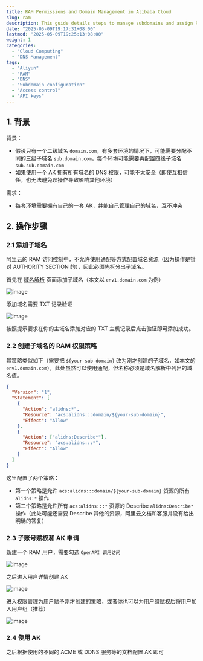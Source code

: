 ```yaml
---
title: RAM Permissions and Domain Management in Alibaba Cloud
slug: ram
description: This guide details steps to manage subdomains and assign RAM permissions for secure domain handling in Alibaba Cloud, ensuring each environment has its own AccessKey. It covers subdomain creation, RAM policy setup, and AccessKey application for streamlined operations.
date: "2025-05-09T19:17:31+08:00"
lastmod: "2025-05-09T19:25:13+08:00"
weight: 1
categories:
  - "Cloud Computing"
  - "DNS Management"
tags:
  - "Aliyun"
  - "RAM"
  - "DNS"
  - "Subdomain configuration"
  - "Access control"
  - "API keys"
---
```


<!-- markdown-front-matter -->

## 1. 背景

背景：

- 假设只有一个二级域名 `domain.com`，有多套环境的情况下，可能需要分配不同的三级子域名 `sub.domain.com`，每个环境可能需要再配置四级子域名 `sub.sub.domain.com`
- 如果使用一个 AK 拥有所有域名的 DNS 权限，可能不太安全（即使互相信任，也无法避免误操作导致影响其他环境）

需求：

- 每套环境需要拥有自己的一套 AK，并能自己管理自己的域名，互不冲突

## 2. 操作步骤

### 2.1 添加子域名

阿里云的 RAM 访问控制中，不允许使用通配等方式配置域名资源（因为操作是针对 AUTHORITY SECTION 的），因此必须先拆分出子域名。

首先在 [域名解析](https://dns.console.aliyun.com/) 页面添加子域名（本文以 `env1.domain.com` 为例）

![image](https://img2023.cnblogs.com/blog/2038910/202305/2038910-20230525094954695-265454889.png)

添加域名需要 TXT 记录验证

![image](https://img2023.cnblogs.com/blog/2038910/202305/2038910-20230525095051168-579963715.png)

按照提示要求在你的主域名添加对应的 TXT 主机记录后点击验证即可添加成功。

### 2.2 创建子域名的 RAM 权限策略

其策略类似如下（需要把 `${your-sub-domain}` 改为刚才创建的子域名，如本文的 `env1.domain.com`），此处虽然可以使用通配，但名称必须是域名解析中列出的域名值。

```json
{
  "Version": "1",
  "Statement": [
    {
      "Action": "alidns:*",
      "Resource": "acs:alidns:::domain/${your-sub-domain}",
      "Effect": "Allow"
    },
    {
      "Action": ["alidns:Describe*"],
      "Resource": "acs:alidns:::*",
      "Effect": "Allow"
    }
  ]
}
```

这里配置了两个策略：

- 第一个策略是允许 `acs:alidns:::domain/${your-sub-domain}` 资源的所有 `alidns:*` 操作
- 第二个策略是允许所有 `acs:alidns:::*` 资源的 Describe `alidns:Describe*` 操作（此处可能还需要 Describe 其他的资源，阿里云文档和客服并没有给出明确的答复）

### 2.3 子账号赋权和 AK 申请

新建一个 RAM 用户，需要勾选 `OpenAPI 调用访问`

![image](https://img2023.cnblogs.com/blog/2038910/202305/2038910-20230525103254130-608849459.png)

之后进入用户详情创建 AK

![image](https://img2023.cnblogs.com/blog/2038910/202305/2038910-20230525103411240-349407655.png)

进入权限管理为用户赋予刚才创建的策略，或者你也可以为用户组赋权后将用户加入用户组（推荐）

![image](https://img2023.cnblogs.com/blog/2038910/202305/2038910-20230525104202528-918302234.png)

### 2.4 使用 AK

之后根据使用的不同的 ACME 或 DDNS 服务等的文档配置 AK 即可
